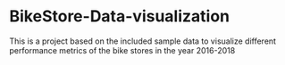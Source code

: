 # BikeStore-Data-visualization
This is a project based on the included sample data to visualize different performance metrics of the bike stores in the year 2016-2018
